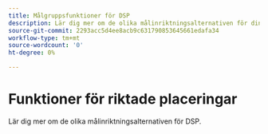 ```yaml
---
title: Målgruppsfunktioner för DSP
description: Lär dig mer om de olika målinriktningsalternativen för dina praktik.
source-git-commit: 2293acc5d4ee8acb9c631790853645661edafa34
workflow-type: tm+mt
source-wordcount: '0'
ht-degree: 0%

---
```


# Funktioner för riktade placeringar

Lär dig mer om de olika målinriktningsalternativen för DSP.

<!--
>[!VIDEO]()
-->
